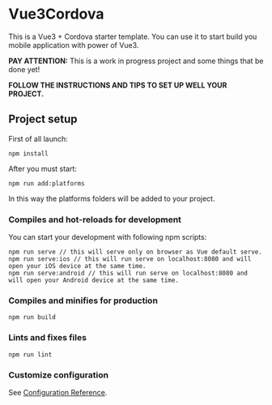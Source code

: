 # Vue3Cordova

This is a Vue3 + Cordova starter template. You can use it to start build you mobile application with power of Vue3.

**PAY ATTENTION:**  This is a work in progress project and some things that be done yet!

**FOLLOW THE INSTRUCTIONS AND TIPS TO SET UP WELL YOUR PROJECT.**


## Project setup
First of all launch:

```
npm install
```

After you must start:

```
npm run add:platforms
```

In this way the platforms folders will be added to your project.


### Compiles and hot-reloads for development

You can start your development with following npm scripts:

```
npm run serve // this will serve only on browser as Vue default serve.
npm run serve:ios // this will run serve on localhost:8080 and will open your iOS device at the same time.
npm run serve:android // this will run serve on localhost:8080 and will open your Android device at the same time.
```

### Compiles and minifies for production
```
npm run build
```

### Lints and fixes files
```
npm run lint
```

### Customize configuration
See [Configuration Reference](https://cli.vuejs.org/config/).
